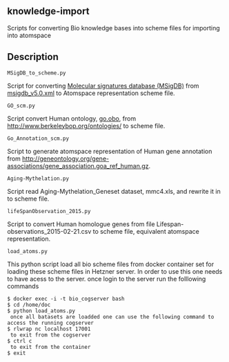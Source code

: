 knowledge-import 
----------------
Scripts for converting Bio knowledge bases into scheme files for importing into  atomspace 

Description
-----------

```
MSigDB_to_scheme.py
```
Script for converting [Molecular signatures database (MSigDB)](http://www.broadinstitute.org/gsea/downloads.jsp#msigdb) from [msigdb_v5.0.xml](http://www.broadinstitute.org/gsea/msigdb/download_file.jsp?filePath=/resources/msigdb/5.0/msigdb_v5.0.xml) to Atomspace representation scheme file. 

```
GO_scm.py 
```
Script convert Human ontology, [go.obo](http://www.berkeleybop.org/ontologies/go.obo), from http://www.berkeleybop.org/ontologies/ to scheme file. 

```
Go_Annotation_scm.py
```
Script to generate atomspace representation of Human gene annotation from http://geneontology.org/gene-associations/gene_association.goa_ref_human.gz.

```
Aging-Mythelation.py 
```
Script read Aging-Mythelation_Geneset dataset, mmc4.xls, and rewrite it in to scheme file.

```
lifeSpanObservation_2015.py
```
Script to convert Human homologue genes from file Lifespan-observations_2015-02-21.csv to scheme file, equivalent atomspace representation.

```
load_atoms.py 
```
This python script load all bio scheme files from docker container set for loading these scheme files in Hetzner server. In order to use this one needs to have acess to the server. once login to the server run the folllowing commands 

	$ docker exec -i -t bio_cogserver bash
	$ cd /home/doc
	$ python load_atoms.py
	 once all batasets are loadded one can use the following command to access the running cogserver
	$ rlwrap nc localhost 17001
	 to exit from the cogserver	
	$ ctrl c 
	 to exit from the container
	$ exit 

